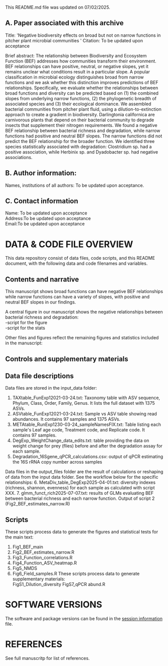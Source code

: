 This README.md file was updated on 07/02/2025. 

## A. Paper associated with this archive 
Title: 'Negative biodiversity effects on broad but not on narrow functions in pitcher plant microbial communities ' 
Citation: To be updated upon acceptance 

Brief abstract: The relationship between Biodiversity and Ecosystem Function (BEF) addresses how communities transform their environment. BEF relationships can have positive, neutral, or negative slopes, yet it remains unclear what conditions result in a particular slope. A popular classification in microbial ecology distinguishes broad from narrow functions and we ask whether this distinction improves predictions of BEF relationships. Specifically, we evaluate whether the relationships between broad functions and diversity can be predicted based on (1) the combined slopes from underlying narrow functions, (2) the phylogenetic breadth of associated species and (3) their ecological dominance. We assembled bacterial communities from pitcher plant fluid, using a dilution-to-extinction approach to create a gradient in biodiversity. Darlingtonia californica are carnivorous plants that depend on their bacterial community to degrade insects that supplement their nitrogen requirements. We found a negative BEF relationship between bacterial richness and degradation, while narrow functions had positive and neutral BEF slopes. The narrow functions did not predict the BEF relationship for the broader function. We identified three species statistically associated with degradation: Clostridium sp. had a positive association, while Herbinix sp. and Dyadobacter sp. had negative associations. 

## B. Author information: 
Names, institutions of all authors: To be updated upon acceptance. 

## C. Contact information
Name: To be updated upon acceptance   
Address:To be updated upon acceptance   
Email:To be updated upon acceptance 

# DATA & CODE FILE OVERVIEW
This data repository consist of data files, code scripts, and this README document, with the following data and code filenames and variables.  

## Contents and narrative
This manuscript shows broad functions can have negative BEF relationships while narrow functions can have a variety of slopes, with positive and neutral BEF slopes in our findings. 

A central figure in our manuscript shows the negative relationships between bacterial richness and degradation:  
-script for the figure  
-script for the stats  

Other files and figures reflect the remaining figures and statistics included in the manuscript:  

## Controls and supplementary materials 

## Data file descriptions
Data files are stored in the input_data folder: 
1. TAXtable_FunExp12021-03-24.txt: Taxonomy table with ASV sequence, Phylum, Class, Order, Family, Genus. It lists the full dataset with 1375 ASVs.  
2. ASVtable_FunExp12021-03-24.txt: Sample vs ASV table showing read abundances. It contains 97 samples and 1375 ASVs.  
3. METAtable_RunExp1230-03-24_sampleNamesFIX.txt: Table listing each sample's Leaf age code, Treatment code, and Replicate code. It contains 97 samples.  
4. DegExp_WeightChange_data_edits.txt: table providing the data on weight change for prey (flies) before and after the degradation assay for each sample. 
5. Degradation_16Sgene_qPCR_calculations.csv: output of qPCR estimating the 16S rRNA copy number across samples

Data files in the output_files folder are the result of calculations or reshaping of data from the input data folder. See the workflow below for the specific relationships:
6. MetaDiv_table_DegExp2025-04-01.txt: diversity indexes (richness, shannon, evenness) for each sample as calculated with script XXX.
7. glmm_funct_rich2025-07-07.txt: results of GLMs evaluating BEF between bacterial richness and each narrow function. Output of script 2 (Fig2_BEF_estimates_narrow.R)

## Scripts
These scripts process data to generate the figures and statistical tests for the main text:
1. Fig1_BEF_main
2. Fig2_BEF_estimates_narrow.R
3. Fig3_Function_correlations.R
4. Fig4_Function_ASV_heatmap.R
5. Fig5_NMDS
6. Fig6_Field_samples.R
These scripts process data to generate supplementary materials:  
FigS1_Dilution_diversity
FigS7_qPCR abund.R

# SOFTWARE VERSIONS
The software and package versions can be found in the [session information](https://github.com/catalicu/DegExp2019/blob/main/sessionInfo_degexp07072025.txt) file. 

# REFERENCES
See full manuscritp for list of references.